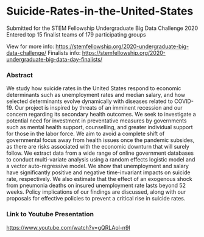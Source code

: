 # Suicide-Rates-in-the-United-States
Submitted for the STEM Fellowship Undergraduate Big Data Challenge 2020
Entered top 15 finalist teams of 179 participating groups

View for more info: https://stemfellowship.org/2020-undergraduate-big-data-challenge/
Finalists info: https://stemfellowship.org/2020-undergraduate-big-data-day-finalists/

### Abstract
We study how suicide rates in the United States
respond to economic determinants such as
unemployment rates and median salary, and
how selected determinants evolve dynamically
with diseases related to COVID-19. Our project
is inspired by threats of an imminent recession
and our concern regarding its secondary health
outcomes. We seek to investigate a potential
need for investment in preventative measures
by governments such as mental health support,
counselling, and greater individual support for
those in the labor force. We aim to avoid a
complete shift of governmental focus away from
health issues once the pandemic subsides, as
there are risks associated with the economic
downturn that will surely follow. We extract
data from a wide range of online government
databases to conduct multi-variate analysis using
a random effects logistic model and a vector
auto-regressive model. We show that unemployment
and salary have significantly positive and
negative time-invariant impacts on suicide rate,
respectively. We also estimate that the effect
of an exogenous shock from pneumonia deaths
on insured unemployment rate lasts beyond 52
weeks. Policy implications of our findings are
discussed, along with our proposals for effective
policies to prevent a critical rise in suicide rates.

### Link to Youtube Presentation
https://www.youtube.com/watch?v=gQRLAol-n9I
